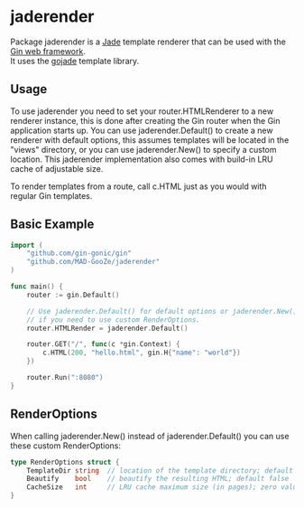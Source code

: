 jaderender
=========

Package jaderender is a [Jade](http://jade-lang.com/) template renderer that can be used with the [Gin web framework](https://github.com/gin-gonic/gin).  
It uses the [gojade](https://github.com/zdebeer99/gojade) template library.

Usage
-----

To use jaderender you need to set your router.HTMLRenderer to a new renderer
instance, this is done after creating the Gin router when the Gin application
starts up. You can use jaderender.Default() to create a new renderer with
default options, this assumes templates will be located in the "views"
directory, or you can use jaderender.New() to specify a custom location.
This jaderender implementation also comes with build-in LRU cache of adjustable size.

To render templates from a route, call c.HTML just as you would with
regular Gin templates.

Basic Example
-------------

```go
import (
    "github.com/gin-gonic/gin"
    "github.com/MAD-GooZe/jaderender"
)

func main() {
    router := gin.Default()

    // Use jaderender.Default() for default options or jaderender.New()
    // if you need to use custom RenderOptions.
    router.HTMLRender = jaderender.Default()

    router.GET("/", func(c *gin.Context) {
        c.HTML(200, "hello.html", gin.H{"name": "world"})
    })

    router.Run(":8080")
}
```

RenderOptions
-------------

When calling jaderender.New() instead of jaderender.Default() you can use these
custom RenderOptions:

```go
type RenderOptions struct {
    TemplateDir string  // location of the template directory; default "views"
    Beautify    bool    // beautify the resulting HTML; default false
    CacheSize   int     // LRU cache maximum size (in pages); zero value turns off caching; default: 128
}
```
